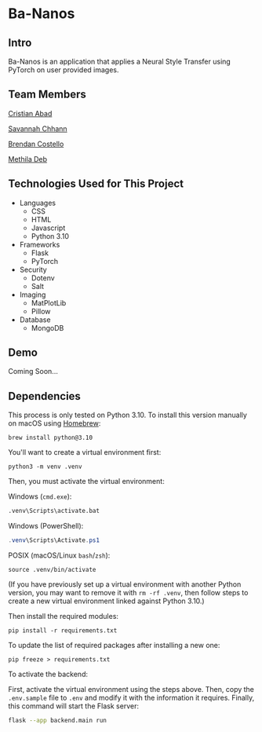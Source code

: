 # Ba-Nanos

## Intro

Ba-Nanos is an application that applies a Neural Style Transfer using PyTorch on
user provided images. 

## Team Members

[Cristian Abad](https://github.com/achrrr)

[Savannah Chhann](https://github.com/shirokuma-cafe)

[Brendan Costello](https://github.com/BrendanCostello)

[Methila Deb](https://github.com/methiladeb)

## Technologies Used for This Project

- Languages
  - CSS
  - HTML
  - Javascript
  - Python 3.10
- Frameworks
  - Flask
  - PyTorch
- Security
  - Dotenv
  - Salt
- Imaging
  - MatPlotLib
  - Pillow
- Database
  - MongoDB


## Demo

Coming Soon...

## Dependencies

This process is only tested on Python 3.10. To install this version manually on
macOS using [Homebrew](https://brew.sh):

```shell
brew install python@3.10
```

You'll want to create a virtual environment first:

```shell
python3 -m venv .venv
```

Then, you must activate the virtual environment:

Windows (`cmd.exe`):

```cmd
.venv\Scripts\activate.bat
```

Windows (PowerShell):

```powershell
.venv\Scripts\Activate.ps1
```

POSIX (macOS/Linux `bash`/`zsh`):

```shell
source .venv/bin/activate
```

(If you have previously set up a virtual environment with another Python
version, you may want to remove it with `rm -rf .venv`, then follow steps to
create a new virtual environment linked against Python 3.10.)

Then install the required modules:

```shell
pip install -r requirements.txt
```

To update the list of required packages after installing a new one:

```shell
pip freeze > requirements.txt
```

To activate the backend:

First, activate the virtual environment using the steps above. Then, copy the
`.env.sample` file to `.env` and modify it with the information it requires.
Finally, this command will start the Flask server:

```bash
flask --app backend.main run
```
